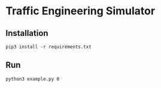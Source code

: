 # Traffic Engineering Simulator

## Installation
`pip3 install -r requirements.txt `

## Run
`python3 example.py 0`